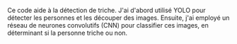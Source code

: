 Ce code aide à la détection de triche. J'ai d'abord utilisé YOLO pour détecter les personnes et les découper des images. Ensuite, j'ai employé un réseau de neurones convolutifs (CNN) pour classifier ces images, en déterminant si la personne triche ou non.
